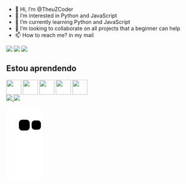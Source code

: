 - 👋 Hi, I’m @TheuZCoder
- 👀 I’m interested in Python and JavaScript
- 🌱 I’m currently learning Python and JavaScript
- 💞️ I’m looking to collaborate on all projects that a beginner can help
- 📫 How to reach me? in my mail

<div>
<a href="https://www.twitch.tv/TheuuZ_" target="_blank"><img src="https://img.shields.io/badge/Twitch-9146FF?style=for-the-badge&logo=twitch&logoColor=white" target="_blank"></a>
<a href = "mailto:matheusrdsilva1@gmail.com"><img src="https://img.shields.io/badge/Gmail-D14836?style=for-the-badge&logo=gmail&logoColor=white" target="_blank"></a>
<a href="https://www.linkedin.com/in/matheus-silva-0b2798259" target="_blank"><img src="https://img.shields.io/badge/-LinkedIn-%230077B5?style=for-the-badge&logo=linkedin&logoColor=white" target="_blank"></a>   
</div>

## Estou aprendendo
<div style="display: inline-block"> 
<img align="center" src="https://cdn.jsdelivr.net/gh/devicons/devicon/icons/html5/html5-original.svg" width="40" height="40">
<img align="center" src="https://cdn.jsdelivr.net/gh/devicons/devicon/icons/python/python-original.svg" width="40" height="40">
<img align="center" src="https://cdn.jsdelivr.net/gh/devicons/devicon/icons/css3/css3-original.svg" width="40" height="40">
<img align="center" src="https://cdn.jsdelivr.net/gh/devicons/devicon/icons/java/java-original.svg" width="40" height="40"> 
<img align="center" src="https://cdn.jsdelivr.net/gh/devicons/devicon/icons/linux/linux-original.svg" width="40" height="40"> 
 </div> 
 
<br>

<div>
<a href="https://github.com/TheuZCoder">
<img height="180em" src="https://github-readme-stats.vercel.app/api/top-langs/?username=TheuZCoder&layout=compact&langs_count=7&theme=dracula"/>
<img height="180em" src="https://github-readme-stats.vercel.app/api?username=TheuZCoder&show_icons=true&theme=dracula&include_all_commits=true&count_private=true"/>
</div>

![Snake animation](https://github.com/TheuZCoder/TheuZCoder/blob/output/github-contribution-grid-snake.svg)
  
<!---
TheuZCoder/TheuZCoder is a ✨ special ✨ repository because its `README.md` (this file) appears on your GitHub profile.
You can click the Preview link to take a look at your changes.
--->

